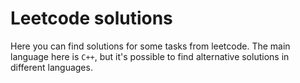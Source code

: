 # Leetcode solutions

Here you can find solutions for some tasks from leetcode. The main language here is `C++`, but it's possible to find alternative solutions in different languages.

